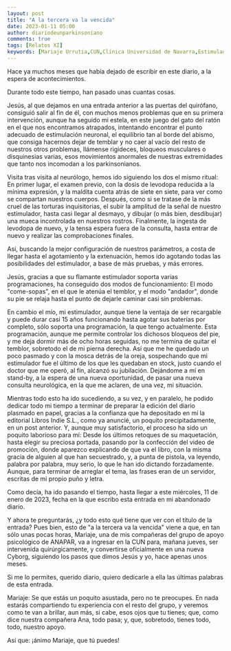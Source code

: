 ```yaml
---
layout: post
title: "A la tercera va la vencida"
date: 2023-01-11 05:00
author: diariodeunparkinsoniano
comments: true
tags: [Relatos XI] 
keywords: [Mariaje Urrutia,CUN,Clínica Universidad de Navarra,Estimulador neuronal]
---
```


Hace ya muchos meses que había dejado de escribir en este diario, a la espera de acontecimientos.

Durante todo este tiempo, han pasado unas cuantas cosas.

Jesús, al que dejamos en una entrada anterior a las puertas del quirófano, consiguió salir al fin de él, con muchos menos problemas que en su primera intervención, aunque ha seguido mi estela, en este juego del gato del ratón en el que nos encontramos atrapados, intentando encontrar el punto adecuado de estimulación neuronal, el equilibrio tan al borde del abismo, que consiga hacernos dejar de temblar y no caer al vacío del resto de nuestros otros problemas, llámense rigideces, bloqueos musculares o disquinesias varias, esos movimientos anormales de nuestras extremidades que tanto nos incomodan a los parkinsonianos.

Visita tras visita al neurólogo, hemos ido siguiendo los dos el mismo ritual:
  En primer lugar, el examen previo, con la dosis de levodopa reducida a la mínima expresión, y la maldita cuenta atrás de siete en siete, para ver como se compartan nuestros cuerpos.
  Después, como si se tratase de la más cruel de las torturas inquisitorias, el subir la amplitud de la señal de nuestro estimulador, hasta casi llegar al desmayo, y dibujar (o más bien, desdibujar) una mueca incontrolada en nuestros rostros.
  Finalmente, la ingesta de levodopa de nuevo, y la tensa espera fuera de la consulta, hasta entrar de nuevo y realizar las comprobaciones finales.

Así, buscando la mejor configuración de nuestros parámetros, a costa de llegar hasta el agotamiento y la extenuación, hemos ido agotando todas las posibilidades del estimulador, a base de más pruebas, y más errores.

Jesús, gracias a que su flamante estimulador soporta varias programaciones, ha conseguido dos modos de funcionamiento: El modo "come-sopas", en el que le atenúa el temblor, y el modo "andador", donde su pie se relaja hasta el punto de dejarle caminar casi sin problemas.

En cambio el mío, mi estimulador, aunque tiene la ventaja de ser recargable y puede durar casi 15 años funcionando hasta agotar sus baterías por completo, sólo soporta una programación, la que tengo actualmente. Esta programación, aunque me permite controlar los dichosos bloqueos del pie, y me deja dormir más de ocho horas seguidas, no me termina de quitar el temblor, sobretodo el de mi pierna derecha.
Así que me he quedado un poco pasmado y con la mosca detrás de la oreja, sospechando que mi estimulador fue el último de los que les quedaban en stock, justo cuando el doctor que me operó, al fín, alcanzó su jubilación.
Dejándome a mí en stand-by, a la espera de una nueva oportunidad, de pasar una nueva consulta neurológica, en la que me aclaren, de una vez, mi situación.

Mientras todo esto ha ido sucediendo, a su vez, y en paralelo, he podido dedicar todo mi tiempo a terminar de preparar la edición del diario plasmado en papel, gracias a la confianza que ha depositado en mí la editorial Libros Indie S.L., como ya anuncié, un poquito precipitadamente, en un post anterior. Y, aunque muy satisfactorio, el proceso ha sido un poquito laborioso para mí: Desde los últimos retoques de su maquetación, hasta elegir su preciosa portada, pasando por la confección del video de promoción, donde aparezco explicando de que va el libro, con la misma gracia de alguien al que han secuestrado, y, a punta de pistola, va leyendo, palabra por palabra, muy serio, lo que le han ido dictando forzadamente. Aunque, para terminar de arreglar el tema, las frases eran de un servidor, escritas de mi propio puño y letra.

Como decía, ha ido pasando el tiempo, hasta llegar a este miércoles, 11 de enero de 2023, fecha en la que escribo esta entrada en mi abandonado diario.

Y ahora te preguntarás, ¿y todo esto qué tiene que ver con el título de la entrada?
Pues bien, esto de "a la tercera va la vencida" viene a que, en tan sólo unas pocas horas, Mariaje, una de mis compañeras del grupo de apoyo psicológico de ANAPAR, va a ingresar en la CUN para, mañana jueves, ser intervenida quirúrgicamente, y convertirse oficialmente en una nueva Cyborg, siguiendo los pasos que dimos Jesús y yo, hace apenas unos meses.

Si me lo permites, querido diario, quiero dedicarle a ella las últimas palabras de esta entrada.

Mariaje: Se que estás un poquito asustada, pero no te preocupes. En nada estarás compartiendo tu experiencia con el resto del grupo, y veremos como te van a brillar, aun más, si cabe, esos ojos que tu tienes; que, como dice nuestra compañera Ana, todo pasa; y, que, sobretodo, tienes todo, todo, nuestro apoyo.

Así que: ¡ánimo Mariaje, que tú puedes!